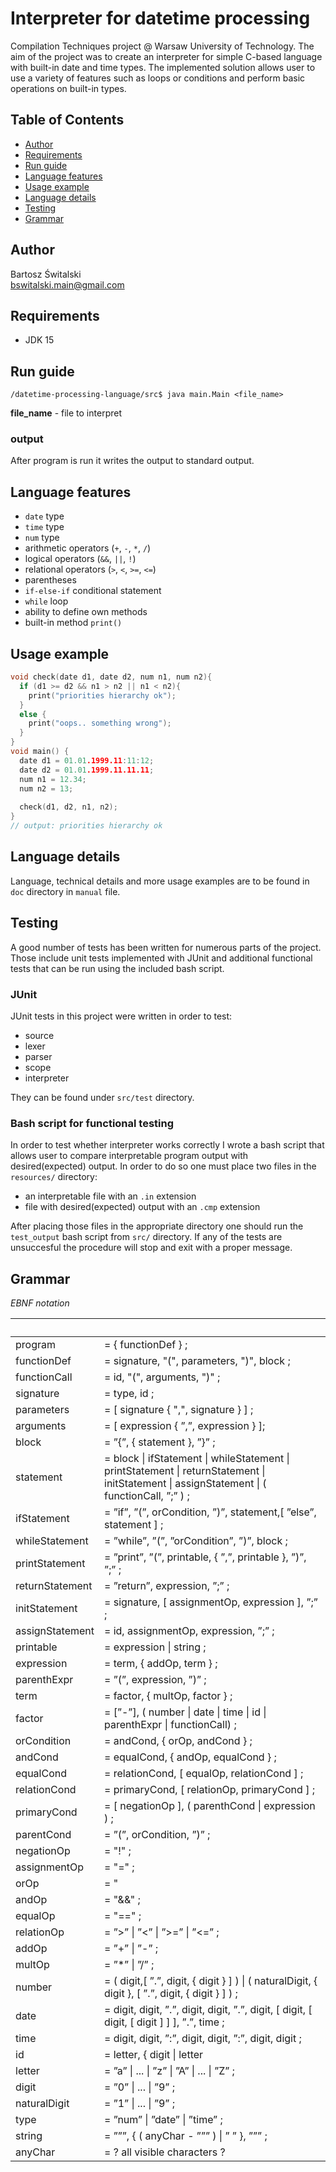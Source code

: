# Interpreter for datetime processing

Compilation Techniques project @ Warsaw University of Technology. The aim of the project was to create an interpreter for simple C-based language with built-in date and time types. The implemented solution allows user to use a variety of features such as loops or conditions and perform basic operations on built-in types.

<!-- TABLE OF CONTENTS -->
## Table of Contents

* [Author](#author)
* [Requirements](#requirements)
* [Run guide](#run-guide)
* [Language features](#language-features)
* [Usage example](#usage-example)
* [Language details](#language-details)
* [Testing](#testing)
* [Grammar](#grammar)

## Author 
Bartosz Świtalski  
bswitalski.main@gmail.com

## Requirements
* JDK 15

## Run guide
```
/datetime-processing-language/src$ java main.Main <file_name>
```
**file_name** - file to interpret

### output
After program is run it writes the output to standard output.

## Language features
- `date` type
- `time` type
- `num` type
- arithmetic operators (`+`, `-`, `*`, `/`)
- logical operators (`&&`, `||`, `!`) 
- relational operators (`>`, `<`, `>=`, `<=`)
- parentheses
- `if-else-if` conditional statement
- `while` loop
- ability to define own methods
- built-in method `print()`

## Usage example
```c++
void check(date d1, date d2, num n1, num n2){
  if (d1 >= d2 && n1 > n2 || n1 < n2){
    print("priorities hierarchy ok");
  }
  else {
    print("oops.. something wrong");
  }
}
void main() {
  date d1 = 01.01.1999.11:11:12;
  date d2 = 01.01.1999.11.11.11;
  num n1 = 12.34;
  num n2 = 13;
  
  check(d1, d2, n1, n2);
}
// output: priorities hierarchy ok
```

## Language details
Language, technical details and more usage examples are to be found in `doc` directory in `manual` file.

## Testing
A good number of tests has been written for numerous parts of the project. Those include unit tests implemented with JUnit and additional functional tests that can be run using the included bash script.

### JUnit
JUnit tests in this project were written in order to test:
- source
- lexer
- parser
- scope
- interpreter

They can be found under `src/test` directory.

### Bash script for functional testing
In order to test whether interpreter works correctly I wrote a bash script that allows user to compare interpretable program output with desired(expected) output. In order to do so one must place two files in the `resources/` directory: 
- an interpretable file with an `.in` extension 
- file with desired(expected) output with an `.cmp` extension

After placing those files in the appropriate directory one should run the `test_output` bash script from `src/` directory. If any of the tests are unsuccesful the procedure will stop and exit with a proper message.

## Grammar
*EBNF notation*

| &nbsp; | &nbsp;  |
|---------------| :-----|
| program | = { functionDef } ; |
| functionDef | = signature, "(", parameters, ")", block ; |
| functionCall | = id, "(", arguments, ")" ; |
| signature | = type, id ; |
| parameters | = [ signature { ",", signature } ] ; |
| arguments| = [ expression { ”,”, expression } ];|
| block | = ”{”, { statement }, ”}” ; |
| statement | = block \| ifStatement \| whileStatement \| printStatement \| returnStatement \| initStatement \| assignStatement \| ( functionCall, ”;” ) ; |
| ifStatement | = ”if”, ”(”, orCondition, ”)”, statement,[ ”else”, statement ] ; |
| whileStatement | = ”while”, ”(”, ”orCondition”, ”)”, block ;|
| printStatement | = ”print”, ”(”, printable, { ”,”, printable }, ”)”, ”;” ;|
| returnStatement| = ”return”, expression, ”;” ;|
| initStatement | = signature, [ assignmentOp, expression ], ”;” ;|
| assignStatement | = id, assignmentOp, expression, ”;” ;|
| printable | = expression \| string ;|
| expression | = term, { addOp, term } ;|
| parenthExpr | = ”(”, expression, ”)” ;|
| term | = factor, { multOp, factor } ;|
| factor | = [”-”], ( number \| date \| time \| id \| parenthExpr \| functionCall) ;|
| orCondition | = andCond, { orOp, andCond } ;|
| andCond | = equalCond, { andOp, equalCond } ;|
| equalCond | = relationCond, [ equalOp, relationCond ] ;|
| relationCond | = primaryCond, [ relationOp, primaryCond ] ;|
| primaryCond | = [ negationOp ], ( parenthCond \| expression ) ;|
| parentCond | = ”(”, orCondition, ”)” ;|
| negationOp | = "!" ;|
| assignmentOp | = "=" ;|
| orOp | = "||" ;|
| andOp | = "&&" ;|
| equalOp | = "==" ;|
| relationOp | = ”>” \| ”<” \| ”>=” \| ”<=” ;|
| addOp | = ”+” \| ”-” ;|
| multOp | = ”*” \| ”/” ;|
| number | = ( digit,[ ”.”, digit, { digit } ] ) \| ( naturalDigit, { digit }, [ ”.”, digit, { digit } ] ) ;|
| date | = digit, digit, ”.”, digit, digit, ”.”, digit, [ digit, [ digit, [ digit ] ] ], ”.”, time ;|
| time | = digit, digit, ”:”, digit, digit, ”:”, digit, digit ;|
| id | = letter, { digit \| letter | ”_” } ;|
| letter | = ”a” \| ... \| ”z” \| ”A” \| ... \| ”Z” ;|
| digit | = ”0” \| ... \| ”9” ;|
| naturalDigit | = ”1” \| ... \| ”9” ;|
| type | = ”num” \| ”date” \| ”time” ;|
| string | = ”””, { ( anyChar - ””” ) \| ” ” }, ”””  ;|
| anyChar | = ? all visible characters ?|
